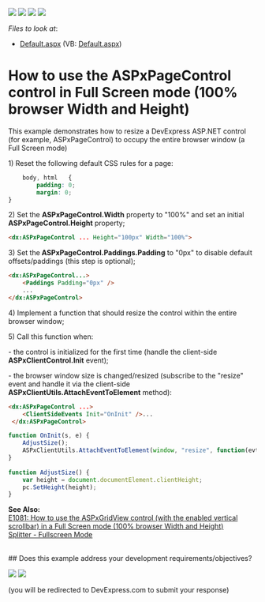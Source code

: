 <!-- default badges list -->
![](https://img.shields.io/endpoint?url=https://codecentral.devexpress.com/api/v1/VersionRange/128565602/11.2.10%2B)
[![](https://img.shields.io/badge/Open_in_DevExpress_Support_Center-FF7200?style=flat-square&logo=DevExpress&logoColor=white)](https://supportcenter.devexpress.com/ticket/details/T830634)
[![](https://img.shields.io/badge/📖_How_to_use_DevExpress_Examples-e9f6fc?style=flat-square)](https://docs.devexpress.com/GeneralInformation/403183)
[![](https://img.shields.io/badge/💬_Leave_Feedback-feecdd?style=flat-square)](#does-this-example-address-your-development-requirementsobjectives)
<!-- default badges end -->
<!-- default file list -->
*Files to look at*:

* [Default.aspx](./CS/WebSite/Default.aspx) (VB: [Default.aspx](./VB/WebSite/Default.aspx))
<!-- default file list end -->
# How to use the ASPxPageControl control in Full Screen mode (100% browser Width and Height)


<p>This example demonstrates how to resize a DevExpress ASP.NET control (for example, ASPxPageControl) to occupy the entire browser window (a Full Screen mode)</p><p>1) Reset the following default CSS rules for a page:</p>

```css
    body, html   {
        padding: 0;
        margin: 0;
}    
```

<p>2) Set the <strong>ASPxPageControl.Width</strong> property to "100%" and set an initial <strong>ASPxPageControl.Height</strong> property;</p>

```aspx
<dx:ASPxPageControl ... Height="100px" Width="100%">
```

<p> </p><p>3) Set the<strong> ASPxPageControl.Paddings.Padding</strong> to "0px" to disable default offsets/paddings (this step is optional);</p>

```aspx
<dx:ASPxPageControl...>
    <Paddings Padding="0px" />  
    ...
</dx:ASPxPageControl>
```

<p> </p><p>4) Implement a function that should resize the control within the entire browser window;</p><p>5) Call this function when:</p><p>- the control is initialized for the first time (handle the client-side <strong>ASPxClientControl.Init</strong> event);</p><p>- the browser window size is changed/resized (subscribe to the "resize" event and handle it via the client-side <strong>ASPxClientUtils.AttachEventToElement</strong> method):</p>

```aspx
<dx:ASPxPageControl ...>
    <ClientSideEvents Init="OnInit" />...
 </dx:ASPxPageControl>
```


```js
function OnInit(s, e) {
    AdjustSize();
    ASPxClientUtils.AttachEventToElement(window, "resize", function(evt) {AdjustSize();});
}
    
function AdjustSize() {
    var height = document.documentElement.clientHeight;
    pc.SetHeight(height);
}
```

<strong>See Also:<br />
</strong><a href="https://www.devexpress.com/Support/Center/p/E1081">E1081: How to use the ASPxGridView control (with the enabled vertical scrollbar) in a Full Screen mode (100% browser Width and Height)</a><br />
<a href="http://demos.devexpress.com/ASPxperienceDemos/Splitter/FullscreenMode.aspx"><u>Splitter - Fullscreen Mode</u></a>

<br/>
<!-- feedback -->
## Does this example address your development requirements/objectives?

[<img src="https://www.devexpress.com/support/examples/i/yes-button.svg"/>](https://www.devexpress.com/support/examples/survey.xml?utm_source=github&utm_campaign=asp-net-web-forms-page-control-full-screen-mode&~~~was_helpful=yes) [<img src="https://www.devexpress.com/support/examples/i/no-button.svg"/>](https://www.devexpress.com/support/examples/survey.xml?utm_source=github&utm_campaign=asp-net-web-forms-page-control-full-screen-mode&~~~was_helpful=no)

(you will be redirected to DevExpress.com to submit your response)
<!-- feedback end -->
